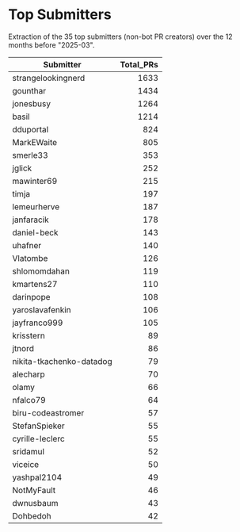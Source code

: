 # Top Submitters

Extraction of the 35 top submitters (non-bot PR creators) 
over the 12 months before "2025-03".


| Submitter                | Total_PRs |
| ------------------------ | --------: |
| strangelookingnerd       |      1633 |
| gounthar                 |      1434 |
| jonesbusy                |      1264 |
| basil                    |      1214 |
| dduportal                |       824 |
| MarkEWaite               |       805 |
| smerle33                 |       353 |
| jglick                   |       252 |
| mawinter69               |       215 |
| timja                    |       197 |
| lemeurherve              |       187 |
| janfaracik               |       178 |
| daniel-beck              |       143 |
| uhafner                  |       140 |
| Vlatombe                 |       126 |
| shlomomdahan             |       119 |
| kmartens27               |       110 |
| darinpope                |       108 |
| yaroslavafenkin          |       106 |
| jayfranco999             |       105 |
| krisstern                |        89 |
| jtnord                   |        86 |
| nikita-tkachenko-datadog |        79 |
| alecharp                 |        70 |
| olamy                    |        66 |
| nfalco79                 |        64 |
| biru-codeastromer        |        57 |
| StefanSpieker            |        55 |
| cyrille-leclerc          |        55 |
| sridamul                 |        52 |
| viceice                  |        50 |
| yashpal2104              |        49 |
| NotMyFault               |        46 |
| dwnusbaum                |        43 |
| Dohbedoh                 |        42 |
